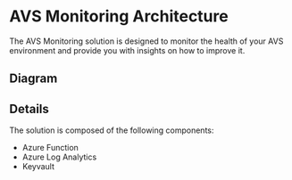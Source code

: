 # AVS Monitoring Architecture

The AVS Monitoring solution is designed to monitor the health of your AVS environment and provide you with insights on how to improve it.

## Diagram

## Details

The solution is composed of the following components:

- Azure Function
- Azure Log Analytics
- Keyvault